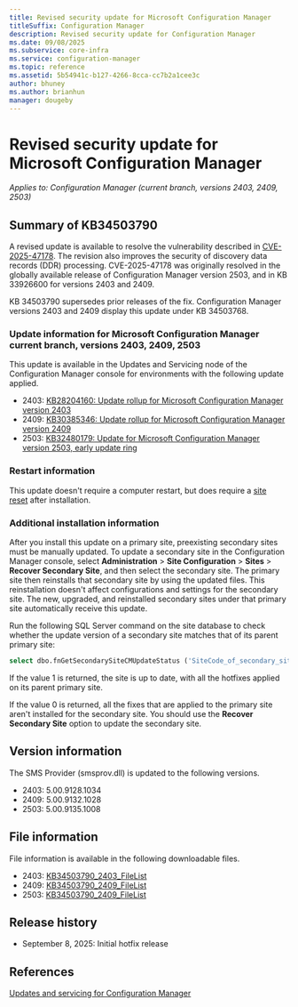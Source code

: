 ```yaml
---
title: Revised security update for Microsoft Configuration Manager
titleSuffix: Configuration Manager
description: Revised security update for Configuration Manager
ms.date: 09/08/2025
ms.subservice: core-infra
ms.service: configuration-manager
ms.topic: reference
ms.assetid: 5b54941c-b127-4266-8cca-cc7b2a1cee3c
author: bhuney
ms.author: brianhun
manager: dougeby
---
```


# Revised security update for Microsoft Configuration Manager

*Applies to: Configuration Manager (current branch, versions 2403, 2409, 2503)*

## Summary of KB34503790
<!-- 34503790 -->
A revised update is available to resolve the vulnerability described in [CVE-2025-47178](https://msrc.microsoft.com/update-guide/en-US/vulnerability/CVE-2025-47178). The revision also improves the security of discovery data records (DDR) processing. CVE-2025-47178 was originally resolved in the globally available release of Configuration Manager version 2503, and in KB 33926600 for versions 2403 and 2409.

KB 34503790 supersedes prior releases of the fix.
Configuration Manager versions 2403 and 2409 display this update under KB 34503768.

### Update information for Microsoft Configuration Manager current branch, versions 2403, 2409, 2503

This update is available in the Updates and Servicing node of the Configuration Manager console for environments with the following update applied.

- 2403: [KB28204160: Update rollup for Microsoft Configuration Manager version 2403](../2403/28204160.md)
- 2409: [KB30385346: Update rollup for Microsoft Configuration Manager version 2409](../2409/30385346.md)
- 2503: [KB32480179: Update for Microsoft Configuration Manager version 2503, early update ring](../2503/32480179.md)

### Restart information

This update doesn't require a computer restart, but does require a [site reset](../../core/servers/manage/modify-your-infrastructure.md#bkmk_reset) after installation.

### Additional installation information

After you install this update on a primary site, preexisting secondary sites must be manually updated. To update a secondary site in the Configuration Manager console, select **Administration** > **Site Configuration** > **Sites** >  **Recover Secondary Site**, and then select the secondary site. The primary site then reinstalls that secondary site by using the updated files. This reinstallation doesn't affect configurations and settings for the secondary site. The new, upgraded, and reinstalled secondary sites under that primary site automatically receive this update.

Run the following SQL Server command on the site database to check whether the update version of a secondary site matches that of its parent primary site:
   ```sql
   select dbo.fnGetSecondarySiteCMUpdateStatus ('SiteCode_of_secondary_site')
   ```
If the value 1 is returned, the site is up to date, with all the hotfixes applied on its parent primary site.

If the value 0 is returned, all the fixes that are applied to the primary site aren't installed for the secondary site. You should use the **Recover Secondary Site** option to update the secondary site.

## Version information
The SMS Provider (smsprov.dll) is updated to the following versions.
- 2403: 5.00.9128.1034
- 2409: 5.00.9132.1028
- 2503: 5.00.9135.1008

## File information
File information is available in the following downloadable files.
- 2403: [KB34503790_2403_FileList](https://aka.ms/KB34503790_2403_FileList)
- 2409: [KB34503790_2409_FileList](https://aka.ms/KB34503790_2409_FileList)
- 2503: [KB34503790_2409_FileList](https://aka.ms/KB34503790_2503_FileList)

## Release history
- September 8, 2025: Initial hotfix release

## References
[Updates and servicing for Configuration Manager](../../core/servers/manage/updates.md)